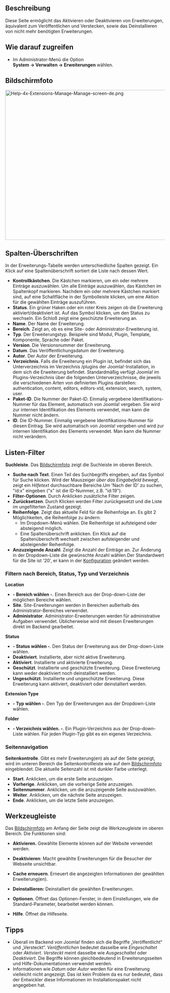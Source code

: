 <!-- Filename: Help4.x:Extensions:_Manage / Display title: Erweiterungen: Verwalten -->

## Beschreibung

Diese Seite ermöglicht das Aktivieren oder Deaktivieren von
Erweiterungen, äquivalent zum Veröffentlichen und Verstecken, sowie das
Deinstallieren von nicht mehr benötigten Erweiterungen.

## Wie darauf zugreifen

- Im Administrator-Menü die Option
  **System **→** Verwalten **→** Erweiterungen** wählen.

## Bildschirmfoto

<img
src="https://docs.joomla.org/images/thumb/4/46/Help-4x-Extensions-Manage-Manage-screen-de.png/800px-Help-4x-Extensions-Manage-Manage-screen-de.png"
decoding="async"
srcset="https://docs.joomla.org/images/thumb/4/46/Help-4x-Extensions-Manage-Manage-screen-de.png/1200px-Help-4x-Extensions-Manage-Manage-screen-de.png 1.5x, https://docs.joomla.org/images/4/46/Help-4x-Extensions-Manage-Manage-screen-de.png 2x"
data-file-width="1385" data-file-height="820" width="800" height="474"
alt="Help-4x-Extensions-Manage-Manage-screen-de.png" />

## Spalten-Überschriften

In der Erweiterungs-Tabelle werden unterschiedliche Spalten gezeigt. Ein
Klick auf eine Spaltenüberschrift sortiert die Liste nach dessen Wert.

- **Kontrollkästchen**. Die Kästchen markieren, um ein oder mehrere
  Einträge auszuwählen. Um alle Einträge auszuwählen, das Kästchen im
  Spaltenkopf markieren. Nachdem ein oder mehrere Kästchen markiert
  sind, auf eine Schaltfläche in der Symbolleiste klicken, um eine
  Aktion für die gewählten Einträge auszuführen.
- **Status**. Ein grüner Haken oder ein roter Kreis zeigen ob die
  Erweiterung aktiviert/deaktiviert ist. Auf das Symbol klicken, um den
  Status zu wechseln. Ein Schloß zeigt eine geschützte Erweiterung an.
- **Name**. Der Name der Erweiterung.
- **Bereich**. Zeigt an, ob es eine Site- oder Administrator-Erweiterung
  ist.
- **Typ**. Der Erweiterungstyp. Beispiele sind Modul, Plugin, Template,
  Komponente, Sprache oder Paket.
- **Version**. Die Versionsnummer der Erweiterung.
- **Datum**. Das Veröffentlichungsdatum der Erweiterung.
- **Autor**. Der Autor der Erweiterung.
- **Verzeichnis**. Falls die Erweiterung ein Plugin ist, befindet sich
  das Unterverzeichnis im Verzeichnis /plugins der Joomla!-Installation,
  in dem sich die Erweiterung befindet. Standardmäßig verfügt Joomla! im
  Plugins-Verzeichnis über die folgenden Unterverzeichnisse, die jeweils
  die verschiedenen Arten von definierten Plugins darstellen:
  authentication, content, editors, editors-xtd, extension, search,
  system, user.
- **Paket-ID**. Die Nummer der Paket-ID. Einmalig vergebene
  Identifikations-Nummer für das Element, automatisch von Joomla!
  vergeben. Sie wird zur internen Identifikation des Elements verwendet,
  man kann die Nummer nicht ändern.
- **ID**. Die ID-Nummer. Einmalig vergebene Identifikations-Nummer für
  diesen Eintrag. Sie wird automatisch von Joomla! vergeben und wird zur
  internen Identifikation des Elements verwendet. Man kann die Nummer
  nicht verändern.

## Listen-Filter

**Suchleiste**. Das [Bildschirmfoto](#screenshot) zeigt die Suchleiste
im oberen Bereich.

- **Suche nach Text**. Einen Teil des Suchbegriffs eingeben, auf das
  Symbol für Suche klicken. Wird der Mauszeiger *über das Eingabefeld
  bewegt*, zeigt ein *Hilfetext* durchsuchbare Bereiche.Um 'Nach der ID'
  zu suchen, "id:x" eingeben ("x" ist die ID-Nummer, z.B. "id:19").
- **Filter-Optionen**. Durch Anklicken zusätzliche Filter zeigen.
- **Zurücksetzen**. Durch Klicken werden Filter zurückgesetzt und die
  Liste im ungefilterten Zustand gezeigt.
- **Reihenfolge**. Zeigt das aktuelle Feld für die Reihenfolge an. Es
  gibt 2 Möglichkeiten, die Reihenfolge zu ändern:
  - Im Dropdown-Menü wählen. Die Reihenfolge ist aufsteigend oder
    absteigend möglich.
  - Eine Spaltenüberschrift anklicken. Ein Klick auf die
    Spaltenüberschrift wechselt zwischen aufsteigender und absteigender
    Reihenfolge.
- **Anzuzeigende Anzahl**. Zeigt die Anzahl der Einträge an. Zur
  Änderung in der Dropdown-Liste die gewünschte Anzahl wählen.Der
  Standardwert für die Site ist '20', er kann in der
  [Konfiguration](https://docs.joomla.org/Help4.x:Site_Global_Configuration/de#defaultlistlimit "Help4.x:Site Global Configuration/de")
  geändert werden.

### Filtern nach Bereich, Status, Typ und Verzeichnis

**Location**

- **- Bereich wählen -**. Einen Bereich aus der Drop-down-Liste der
  möglichen Bereiche wählen.
- **Site**. Site-Erweiterungen werden in Bereichen außerhalb des
  Administrator-Bereiches verwendet.
- **Administrator**. Administrator-Erweiterungen werden für
  administrative Aufgaben verwendet. Üblicherweise wird mit diesen
  Erweiterungen direkt im Backend gearbeitet.

**Status**

- **- Status wählen -**. Den Status der Erweiterung aus der
  Drop-down-Liste wählen.
- **Deaktiviert**. Installierte, aber nicht aktive Erweiterung.
- **Aktiviert**. Installierte und aktivierte Erweiterung.
- **Geschützt**. Installierte und geschützte Erweiterung. Diese
  Erweiterung kann weder deaktiviert noch deinstalliert werden.
- **Ungeschützt**. Installierte und ungeschützte Erweiterung. Diese
  Erweiterung kann aktiviert, deaktiviert oder deinstalliert werden.

**Extension Type**

- **- Typ wählen -**. Den Typ der Erweiterungen aus der Dropdown-Liste
  wählen.

**Folder**

- **- Verzeichnis wählen. -**. Ein Plugin-Verzeichnis aus der
  Drop-down-Liste wählen. Für jeden Plugin-Typ gibt es ein eigenes
  Verzeichnis.

### Seitennavigation

**Seitenkontrolle**. Gibt es mehr Erweiterung(en) als auf der Seite
gezeigt, wird im unteren Bereich die Seitenkontrollleiste wie auf dem
[Bildschirmfoto](#screenshot) eingeblendet. Die aktuelle Seitenzahl ist
mit dunkler Farbe unterlegt.

- **Start**. Anklicken, um die erste Seite anzuzeigen.
- **Vorherige**. Anklicken, um die vorherige Seite anzuzeigen.
- **Seitennummer**. Anklicken, um die anzuzeigende Seite auszuwählen.
- **Weiter**. Anklicken, um die nächste Seite anzuzeigen.
- **Ende**. Anklicken, um die letzte Seite anzuzeigen.

## Werkzeugleiste

Das [Bildschirmfoto](#Bildschirmfoto) am Anfang der Seite zeigt die
Werkzeugleiste im oberen Bereich. Die Funktionen sind:

- **Aktivieren.** Gewählte Elemente können auf der Website verwendet
  werden.

<!-- -->

- **Deaktivieren**: Macht gewählte Erweiterungen für die Besucher der
  Webseite unsichtbar.

<!-- -->

- **Cache erneuern**. Erneuert die angezeigten Informationen der
  gewählten Erweiterung(en).

<!-- -->

- **Deinstallieren:** Deinstalliert die gewählten Erweiterungen.

<!-- -->

- **Optionen.** Öffnet das Optionen-Fenster, in dem Einstellungen, wie
  die Standard-Parameter, bearbeitet werden können.

<!-- -->

- **Hilfe**. Öffnet die Hilfeseite.

## Tipps

- Überall im Backend von Joomla! finden sich die Begriffe
  „Veröffentlicht“ und „Versteckt“. *Veröffentlichen* bedeutet dasselbe
  wie *Eingeschaltet* oder *Aktiviert*. *Versteckt* meint dasselbe wie
  *Ausgeschaltet* oder *Deaktiviert*. Die Begriffe können
  gleichbedeutend in Erweiterungsseiten und Hilfe-Dokumentationen
  verwendet werden.
- Informationen wie *Datum* oder *Autor* werden für eine Erweiterung
  vielleicht nicht angezeigt. Das ist kein Problem da es nur bedeutet,
  dass der Entwickler diese Informationen im Installationspaket nicht
  angegeben hat.
